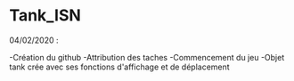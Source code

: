# Tank_ISN

04/02/2020 : 

-Création du github
-Attribution des taches
-Commencement du jeu
-Objet tank crée avec ses fonctions d'affichage et de déplacement
